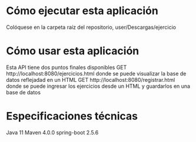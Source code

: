 # Cómo ejecutar esta aplicación
Colóquese en la carpeta raíz del repositorio, user/Descargas/ejercicio

# Cómo usar esta aplicación

Esta API tiene dos puntos finales disponibles
GET http://localhost:8080/ejercicios.html donde se puede visualizar la base de datos reflejadad en un HTML
GET http://localhost:8080/registrar.html donde se puede ingresar los ejercicios desde un HTML y guardarlos en una base de datos


# Especificaciones técnicas
Java 11
Maven 4.0.0
spring-boot 2.5.6
